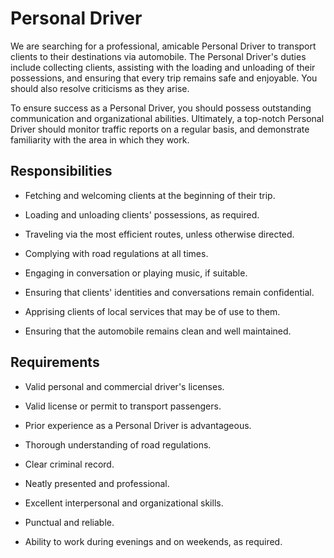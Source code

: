 # Personal Driver

We are searching for a professional, amicable Personal Driver to transport clients to their destinations via automobile. The Personal Driver's duties include collecting clients, assisting with the loading and unloading of their possessions, and ensuring that every trip remains safe and enjoyable. You should also resolve criticisms as they arise.

To ensure success as a Personal Driver, you should possess outstanding communication and organizational abilities. Ultimately, a top-notch Personal Driver should monitor traffic reports on a regular basis, and demonstrate familiarity with the area in which they work.

## Responsibilities

* Fetching and welcoming clients at the beginning of their trip.

* Loading and unloading clients' possessions, as required.

* Traveling via the most efficient routes, unless otherwise directed.

* Complying with road regulations at all times.

* Engaging in conversation or playing music, if suitable.

* Ensuring that clients' identities and conversations remain confidential.

* Apprising clients of local services that may be of use to them.

* Ensuring that the automobile remains clean and well maintained.

## Requirements

* Valid personal and commercial driver's licenses.

* Valid license or permit to transport passengers.

* Prior experience as a Personal Driver is advantageous.

* Thorough understanding of road regulations.

* Clear criminal record.

* Neatly presented and professional.

* Excellent interpersonal and organizational skills.

* Punctual and reliable.

* Ability to work during evenings and on weekends, as required.

